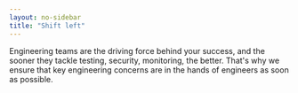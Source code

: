 ```yaml
---
layout: no-sidebar
title: "Shift left"
---
```


Engineering teams are the driving force behind your success, and the sooner they tackle testing, security, monitoring, the better. That's why we ensure that key engineering concerns are in the hands of engineers as soon as possible.

<!--more-->
